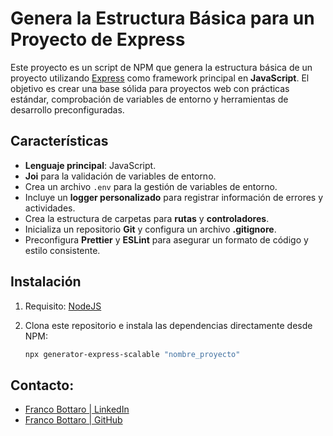 # Genera la Estructura Básica para un Proyecto de Express

Este proyecto es un script de NPM que genera la estructura básica de un proyecto utilizando [Express](https://expressjs.com/) como framework principal en **JavaScript**. El objetivo es crear una base sólida para proyectos web con prácticas estándar, comprobación de variables de entorno y herramientas de desarrollo preconfiguradas.

## Características

- **Lenguaje principal**: JavaScript.
- **Joi** para la validación de variables de entorno.
- Crea un archivo `.env` para la gestión de variables de entorno.
- Incluye un **logger personalizado** para registrar información de errores y actividades.
- Crea la estructura de carpetas para **rutas** y **controladores**.
- Inicializa un repositorio **Git** y configura un archivo **.gitignore**.
- Preconfigura **Prettier** y **ESLint** para asegurar un formato de código y estilo consistente.

## Instalación

1. Requisito: [NodeJS](https://nodejs.org/en)

2. Clona este repositorio e instala las dependencias directamente desde NPM:

   ```bash
   npx generator-express-scalable "nombre_proyecto"
   ```

## Contacto:

- [Franco Bottaro | LinkedIn](https://www.linkedin.com/in/francoabottaro/)
- [Franco Bottaro | GitHub](https://github.com/francoabottaro)
